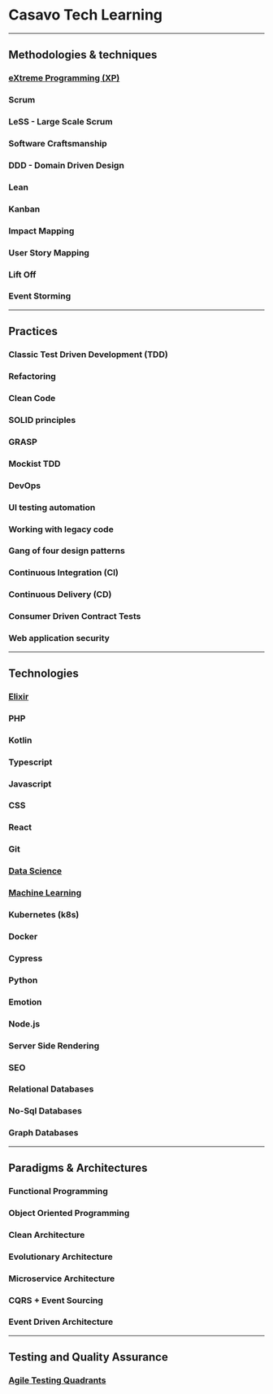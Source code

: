 # Casavo Tech Learning

---





## Methodologies & techniques

### [eXtreme Programming (XP)](eXtremeProgramming.md)

### Scrum

### LeSS - Large Scale Scrum

### Software Craftsmanship

### DDD - Domain Driven Design

### Lean

### Kanban

### Impact Mapping

### User Story Mapping

### Lift Off

### Event Storming



---



## Practices

### Classic Test Driven Development (TDD)

### Refactoring

### Clean Code

### SOLID principles

### GRASP

### Mockist TDD

### DevOps

### UI testing automation

### Working with legacy code

### Gang of four design patterns

### Continuous Integration (CI)

### Continuous Delivery (CD)

### Consumer Driven Contract Tests

### Web application security



---



## Technologies

### [Elixir](elixir.md)

### PHP

### Kotlin

### Typescript

### Javascript

### CSS

### React

### Git

### [Data Science](dataScience.md)

### [Machine Learning](machineLearning.md)

### Kubernetes (k8s)

### Docker

### Cypress

### Python

### Emotion

### Node.js

### Server Side Rendering

### SEO

### Relational Databases

### No-Sql Databases

### Graph Databases



---



## Paradigms & Architectures

### Functional Programming

### Object Oriented Programming

### Clean Architecture

### Evolutionary Architecture

### Microservice Architecture

### CQRS + Event Sourcing

### Event Driven Architecture

--- 

## Testing and Quality Assurance

### [Agile Testing Quadrants](testingAndQualityAssurance/agileTestingQuadrants.md)

